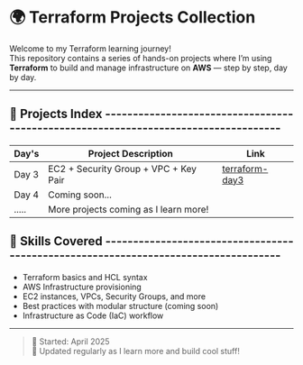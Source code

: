 # 🌍 Terraform Projects Collection

Welcome to my Terraform learning journey!  
This repository contains a series of hands-on projects where I’m using **Terraform** to build and manage infrastructure on **AWS** — step by step, day by day.

---

## 🚀 Projects Index -----------------------------------------------------------------------------------

|  Day's  |          Project Description                    |                   Link                    |
|---------|-------------------------------------------------|-------------------------------------------|
|  Day 3  | EC2 + Security Group + VPC + Key Pair           | [terraform-day3](./terraform-day3)        |
|  Day 4  | Coming soon...                                  |                                           |
|  .....  | More projects coming as I learn more!           |                                           |

## 🧠 Skills Covered -----------------------------------------------------------------------------------

- Terraform basics and HCL syntax
- AWS Infrastructure provisioning
- EC2 instances, VPCs, Security Groups, and more
- Best practices with modular structure (coming soon)
- Infrastructure as Code (IaC) workflow
  
 --------------------------------------------------------------------------------------------------------
 
> 📅 Started: April 2025  
> 🔄 Updated regularly as I learn more and build cool stuff!
